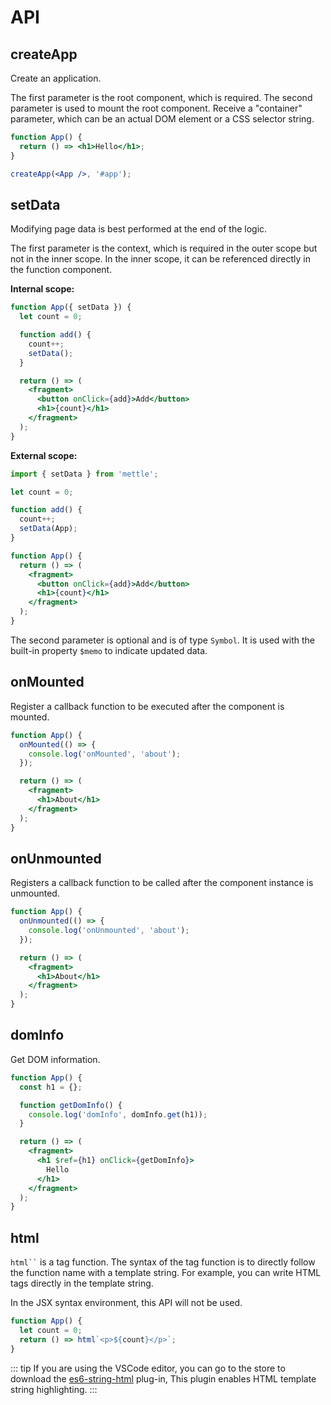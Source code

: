 # API

## createApp

Create an application.

The first parameter is the root component, which is required. The second parameter is used to mount the root component. Receive a "container" parameter, which can be an actual DOM element or a CSS selector string.

```jsx
function App() {
  return () => <h1>Hello</h1>;
}

createApp(<App />, '#app');
```

## setData

Modifying page data is best performed at the end of the logic.

The first parameter is the context, which is required in the outer scope but not in the inner scope. In the inner scope, it can be referenced directly in the function component.

**Internal scope:**

```jsx
function App({ setData }) {
  let count = 0;

  function add() {
    count++;
    setData();
  }

  return () => (
    <fragment>
      <button onClick={add}>Add</button>
      <h1>{count}</h1>
    </fragment>
  );
}
```

**External scope:**

```jsx
import { setData } from 'mettle';

let count = 0;

function add() {
  count++;
  setData(App);
}

function App() {
  return () => (
    <fragment>
      <button onClick={add}>Add</button>
      <h1>{count}</h1>
    </fragment>
  );
}
```

The second parameter is optional and is of type `Symbol`. It is used with the built-in property `$memo` to indicate updated data.

## onMounted

Register a callback function to be executed after the component is mounted.

```jsx
function App() {
  onMounted(() => {
    console.log('onMounted', 'about');
  });

  return () => (
    <fragment>
      <h1>About</h1>
    </fragment>
  );
}
```

## onUnmounted

Registers a callback function to be called after the component instance is unmounted.

```jsx
function App() {
  onUnmounted(() => {
    console.log('onUnmounted', 'about');
  });

  return () => (
    <fragment>
      <h1>About</h1>
    </fragment>
  );
}
```

## domInfo

Get DOM information.

```jsx
function App() {
  const h1 = {};

  function getDomInfo() {
    console.log('domInfo', domInfo.get(h1));
  }

  return () => (
    <fragment>
      <h1 $ref={h1} onClick={getDomInfo}>
        Hello
      </h1>
    </fragment>
  );
}
```

## html

` html`` ` is a tag function. The syntax of the tag function is to directly follow the function name with a template string. For example, you can write HTML tags directly in the template string.

In the JSX syntax environment, this API will not be used.

```js
function App() {
  let count = 0;
  return () => html`<p>${count}</p>`;
}
```

::: tip
If you are using the VSCode editor, you can go to the store to download the [es6-string-html](https://marketplace.visualstudio.com/items?itemName=Tobermory.es6-string-html) plug-in,
This plugin enables HTML template string highlighting.
:::
